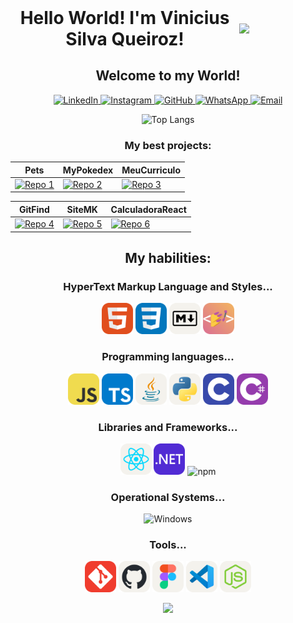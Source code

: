 <div align="center" style="display: flex; align-items: center;">
  <h1 style="margin: 0;">Hello World! I'm Vinicius Silva Queiroz!</h1>
  <img src="https://media1.tenor.com/m/obdAX6acWQ0AAAAC/scorpion-mk.gif" width="200">
</div>


<h2 align="center">Welcome to my World!</h2>

<p align="center">
  <a href="https://www.linkedin.com/in/viniciussilvaqueiroz/">
    <img src="https://img.shields.io/badge/LinkedIn-0077B5?style=for-the-badge&logo=linkedin&logoColor=white" alt="LinkedIn" />
  </a>
  <a href="https://www.instagram.com/vini_qroz/">
    <img src="https://img.shields.io/badge/-Instagram-%23E4405F?style=for-the-badge&logo=instagram&logoColor=white" alt="Instagram" />
  </a>
  <a href="https://github.com/ViniciusQueiroz327">
    <img src="https://img.shields.io/badge/GitHub-100000?style=for-the-badge&logo=github&logoColor=white" alt="GitHub" />
  </a>
  <a href="https://wa.me/5511960910276">
    <img src="https://img.shields.io/badge/WhatsApp-25D366?style=for-the-badge&logo=whatsapp&logoColor=white" alt="WhatsApp" />
  </a>
  <a href="mailto:gm.gb@outlook.com">
    <img src="https://img.shields.io/badge/-Email-000?style=for-the-badge&logo=microsoft-outlook&logoColor=007BFF" alt="Email" />
  </a>
</p>


<p align="center">
  <img src="https://github-readme-stats-git-masterrstaa-rickstaa.vercel.app/api/top-langs/?username=ViniciusQueiroz327&layout=compact&bg_color=000&border_color=E94D5F&title_color=E94D5F&text_color=FFF" alt="Top Langs" />
</p>

<h3 align="center">My best projects:</h3>

| Pets | MyPokedex | MeuCurriculo |
| --------- | --------- | --------- |
|[![Repo 1](https://github-readme-stats.vercel.app/api/pin/?username=ViniciusQueiroz327&repo=Pets&bg_color=000&border_color=E94D5F&show_icons=true&icon_color=30A3DC&title_color=E94D5F&text_color=FFF)](https://github.com/ViniciusQueiroz327/Pets) | [![Repo 2](https://github-readme-stats.vercel.app/api/pin/?username=ViniciusQueiroz327&repo=MyPokedex&bg_color=000&border_color=E94D5F&show_icons=true&icon_color=30A3DC&title_color=E94D5F&text_color=FFF)](https://github.com/ViniciusQueiroz327/MyPokedex) | [![Repo 3](https://github-readme-stats.vercel.app/api/pin/?username=ViniciusQueiroz327&repo=MeuCurriculo&bg_color=000&border_color=E94D5F&show_icons=true&icon_color=30A3DC&title_color=E94D5F&text_color=FFF)](https://github.com/ViniciusQueiroz327/MeuCurriculo)|

| GitFind | SiteMK | CalculadoraReact |
| --------- | --------- | --------- |
|[![Repo 4](https://github-readme-stats.vercel.app/api/pin/?username=ViniciusQueiroz327&repo=GitFind&bg_color=000&border_color=E94D5F&show_icons=true&icon_color=30A3DC&title_color=E94D5F&text_color=FFF)](https://github.com/ViniciusQueiroz327/GitFind) | [![Repo 5](https://github-readme-stats.vercel.app/api/pin/?username=ViniciusQueiroz327&repo=SiteMK&bg_color=000&border_color=E94D5F&show_icons=true&icon_color=30A3DC&title_color=E94D5F&text_color=FFF)](https://github.com/ViniciusQueiroz327/SiteMK) | [![Repo 6](https://github-readme-stats.vercel.app/api/pin/?username=ViniciusQueiroz327&repo=CalculadoraReact&bg_color=000&border_color=E94D5F&show_icons=true&icon_color=30A3DC&title_color=E94D5F&text_color=FFF)](https://github.com/ViniciusQueiroz327/CalculadoraReact)|


<h2 align="center">My habilities:</h2>

<h3 align="center">HyperText Markup Language and Styles...</h3> 
<p align="center">
  <img src="https://raw.githubusercontent.com/tandpfun/skill-icons/refs/heads/main/icons/HTML.svg" width=50px alt="HTML5" />
  <img src="https://raw.githubusercontent.com/tandpfun/skill-icons/refs/heads/main/icons/CSS.svg" width=50px alt="CSS3" />
  <img src="https://raw.githubusercontent.com/tandpfun/skill-icons/refs/heads/main/icons/Markdown-Light.svg" width=50px alt="Markdown" />
  <img src="https://raw.githubusercontent.com/tandpfun/skill-icons/refs/heads/main/icons/StyledComponents.svg" width=50px alt="Styled-Components" />
</p>


<h3 align="center">Programming languages...</h3>
<p align="center">
  <img src="https://raw.githubusercontent.com/tandpfun/skill-icons/refs/heads/main/icons/JavaScript.svg" width=50px alt="JavaScript" />
  <img src="https://raw.githubusercontent.com/tandpfun/skill-icons/refs/heads/main/icons/TypeScript.svg" width=50px alt="TypeScript" />
  <img src="https://raw.githubusercontent.com/tandpfun/skill-icons/refs/heads/main/icons/Java-Light.svg" width=50px alt="Java" />
  <img src="https://raw.githubusercontent.com/tandpfun/skill-icons/refs/heads/main/icons/Python-Light.svg" width=50px alt="Python" />
  <img src="https://raw.githubusercontent.com/tandpfun/skill-icons/refs/heads/main/icons/C.svg" width=50px alt="C" />
  <img src="https://raw.githubusercontent.com/tandpfun/skill-icons/refs/heads/main/icons/CS.svg" width=50px alt="C#" />
</p>

<h3 align="center">Libraries and Frameworks...</h3>
<p align="center">
  <img src="https://raw.githubusercontent.com/tandpfun/skill-icons/refs/heads/main/icons/React-Light.svg" width=50px alt="React.js" />
  <img src="https://raw.githubusercontent.com/tandpfun/skill-icons/refs/heads/main/icons/DotNet.svg" width=50px alt=".NET" />
  <img src="https://raw.githubusercontent.com/tandpfun/skill-icons/refs/heads/main/icons/Npm-Light.svg" width=50px alt="npm" />
</p>

<h3 align="center">Operational Systems...</h3>
<p align="center">
  <img src="https://raw.githubusercontent.com/tandpfun/skill-icons/refs/heads/main/icons/Windows-Light.svg" width=50px alt="Windows" />
</p>

<h3 align="center">Tools...</h3>
<p align="center">
  <img src="https://raw.githubusercontent.com/tandpfun/skill-icons/refs/heads/main/icons/Git.svg" width=50px alt="GIT" />
  <img src="https://raw.githubusercontent.com/tandpfun/skill-icons/refs/heads/main/icons/Github-Light.svg" width=50px alt="GitHub" />
  <img src="https://raw.githubusercontent.com/tandpfun/skill-icons/refs/heads/main/icons/Figma-Light.svg" width=50px alt="Figma" />
  <img src="https://raw.githubusercontent.com/tandpfun/skill-icons/refs/heads/main/icons/VSCode-Light.svg" width=50px alt="Visual Studio Code" />
  <img src="https://raw.githubusercontent.com/tandpfun/skill-icons/refs/heads/main/icons/NodeJS-Light.svg" width=50px alt="Node.js" />
</p>

<div align="center">
  <img src="https://media.tenor.com/tu32pSukb1EAAAAi/finish-him-mk.gif" width="200">
</div>
